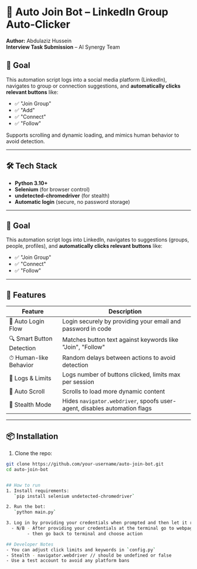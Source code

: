 # 🤖 Auto Join Bot – LinkedIn  Group Auto-Clicker

**Author:** Abdulaziz Hussein  
**Interview Task Submission** – AI Synergy Team

## 🎯 Goal

This automation script logs into a social media platform (LinkedIn), navigates to group or connection suggestions, and **automatically clicks relevant buttons** like:

- ✅ "Join Group"
- ✅ "Add"
- ✅ "Connect"
- ✅ "Follow"

Supports scrolling and dynamic loading, and mimics human behavior to avoid detection.

---

## 🛠 Tech Stack

- **Python 3.10+**
- **Selenium** (for browser control)
- **undetected-chromedriver** (for stealth)
- **Automatic login** (secure, no password storage)

---
## 🎯 Goal

This automation script logs into LinkedIn, navigates to suggestions (groups, people, profiles), and **automatically clicks relevant buttons** like:

- ✅ "Join Group"
- ✅ "Connect"
- ✅ "Follow"

---
## 🚀 Features

| Feature | Description |
|--------|-------------|
| 🔐 Auto Login Flow | Login securely by providing your email and password in code |
| 🔍 Smart Button Detection | Matches button text against keywords like "Join", "Follow" |
| ⏱ Human-like Behavior | Random delays between actions to avoid detection |
| 📜 Logs & Limits | Logs number of buttons clicked, limits max per session |
| 🧭 Auto Scroll | Scrolls to load more dynamic content |
| 🎩 Stealth Mode | Hides `navigator.webdriver`, spoofs user-agent, disables automation flags |

---

## 📦 Installation

1. Clone the repo:

```bash
git clone https://github.com/your-username/auto-join-bot.git
cd auto-join-bot


## How to run
1. Install requirements:
   `pip install selenium undetected-chromedriver`

2. Run the bot:
   `python main.py`

3. Log in by providing your credentials when prompted and then let it run!
  - N/B - After providing your credentials at the terminal go to webpage
        - then go back to terminal and choose action

## Developer Notes
- You can adjust click limits and keywords in `config.py`
- Stealth - navigator.webdriver // should be undefined or false
- Use a test account to avoid any platform bans